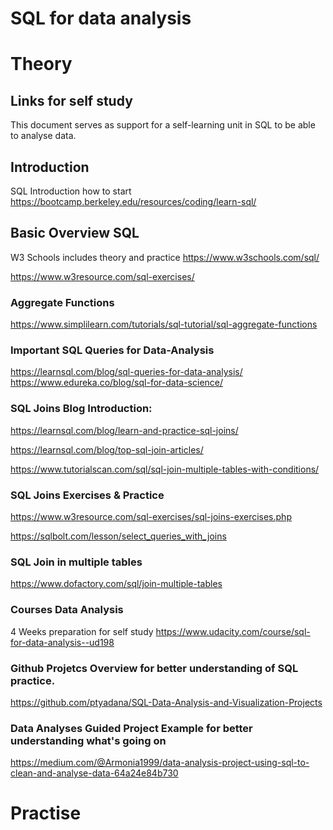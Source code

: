 # SQL for data analysis

# Theory

## Links for self study
This document serves as support for a self-learning unit in SQL to be able to analyse data. 

## Introduction
SQL Introduction how to start
https://bootcamp.berkeley.edu/resources/coding/learn-sql/ 

## Basic Overview SQL
W3 Schools includes theory and practice
https://www.w3schools.com/sql/

https://www.w3resource.com/sql-exercises/ 


### Aggregate Functions
https://www.simplilearn.com/tutorials/sql-tutorial/sql-aggregate-functions 

### Important SQL Queries for Data-Analysis
https://learnsql.com/blog/sql-queries-for-data-analysis/ 
https://www.edureka.co/blog/sql-for-data-science/ 

### SQL Joins Blog Introduction: 
https://learnsql.com/blog/learn-and-practice-sql-joins/

https://learnsql.com/blog/top-sql-join-articles/ 

https://www.tutorialscan.com/sql/sql-join-multiple-tables-with-conditions/

### SQL Joins Exercises & Practice
https://www.w3resource.com/sql-exercises/sql-joins-exercises.php

https://sqlbolt.com/lesson/select_queries_with_joins 

### SQL Join in multiple tables
https://www.dofactory.com/sql/join-multiple-tables

### Courses Data Analysis
4 Weeks preparation for self study
https://www.udacity.com/course/sql-for-data-analysis--ud198 

### Github Projetcs Overview for better understanding of SQL practice. 
https://github.com/ptyadana/SQL-Data-Analysis-and-Visualization-Projects 

### Data Analyses Guided Project Example for better understanding what's going on
https://medium.com/@Armonia1999/data-analysis-project-using-sql-to-clean-and-analyse-data-64a24e84b730  

# Practise


